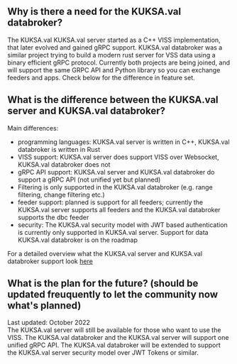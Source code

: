 ## Why is there a need for the KUKSA.val databroker?
The KUKSA.val KUKSA.val server started as a C++ VISS implementation, that later evolved and gained gRPC support. KUKSA.val databroker was a similar project trying to build a modern rust server for VSS data using a binary efficient gRPC protocol. Currently both projects are being joined, and will support the same GRPC API and Python library so you can exchange feeders and apps.
Check below for the difference in feature set. 

## What is the difference between the KUKSA.val server and KUKSA.val databroker?

Main differences:

* programming languages: KUKSA.val server is written in C++, KUKSA.val databroker is written in Rust
* VISS support: KUKSA.val server does support VISS over Websocket, KUKSA.val databroker does not
* gRPC API support: KUKSA.val server and KUKSA.val databroker do support a gRPC API (not unified yet but planned)
* Filtering is only supported in the KUKSA.val databroker (e.g. range filtering, change filtering etc.)
* feeder support: planned is support for all feeders; currently the KUKSA.val server supports all feeders and the KUKSA.val databroker supports the dbc feeder
* security: The KUKSA.val security model with JWT based authentication is currently only supported in KUKSA.val server. Support for data KUKSA.val databroker is on the roadmap

For a detailed overview what the KUKSA.val server and KUKSA.val databroker support look [here](protocol/support.md)

## What is the plan for the future? (should be updated freuquently to let the community now what's planned)
Last updated: October 2022 <br>
The KUKSA.val server will still be available for those who want to use the VISS.
The KUKSA.val databroker and the KUKSA.val server will support one unified gRPC API.
The KUKSA.val databroker will be extended to support the KUKSA.val server security model over JWT Tokens or similar.
